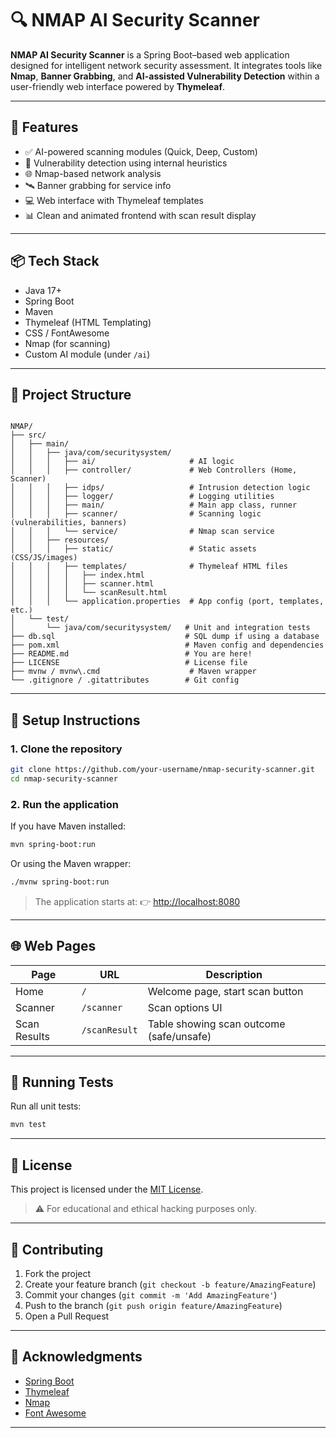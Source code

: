 # 🔍 NMAP AI Security Scanner

**NMAP AI Security Scanner** is a Spring Boot–based web application designed for intelligent network security assessment. It integrates tools like **Nmap**, **Banner Grabbing**, and **AI-assisted Vulnerability Detection** within a user-friendly web interface powered by **Thymeleaf**.

---

## 🚀 Features

- ✅ AI-powered scanning modules (Quick, Deep, Custom)
- 🧠 Vulnerability detection using internal heuristics
- 🌐 Nmap-based network analysis
- 🛰️ Banner grabbing for service info
- 💻 Web interface with Thymeleaf templates
- 📊 Clean and animated frontend with scan result display

---

## 📦 Tech Stack

- Java 17+
- Spring Boot
- Maven
- Thymeleaf (HTML Templating)
- CSS / FontAwesome
- Nmap (for scanning)
- Custom AI module (under `/ai`)
  
---

## 📂 Project Structure

```

NMAP/
├── src/
│   ├── main/
│   │   ├── java/com/securitysystem/
│   │   │   ├── ai/                     # AI logic
│   │   │   ├── controller/             # Web Controllers (Home, Scanner)
│   │   │   ├── idps/                   # Intrusion detection logic
│   │   │   ├── logger/                 # Logging utilities
│   │   │   ├── main/                   # Main app class, runner
│   │   │   ├── scanner/                # Scanning logic (vulnerabilities, banners)
│   │   │   └── service/                # Nmap scan service
│   │   ├── resources/
│   │   │   ├── static/                 # Static assets (CSS/JS/images)
│   │   │   ├── templates/              # Thymeleaf HTML files
│   │   │   │   ├── index.html
│   │   │   │   ├── scanner.html
│   │   │   │   └── scanResult.html
│   │   │   └── application.properties  # App config (port, templates, etc.)
│   └── test/
│       └── java/com/securitysystem/   # Unit and integration tests
├── db.sql                             # SQL dump if using a database
├── pom.xml                            # Maven config and dependencies
├── README.md                          # You are here!
├── LICENSE                            # License file
├── mvnw / mvnw\.cmd                    # Maven wrapper
└── .gitignore / .gitattributes        # Git config

````

---

## 🔧 Setup Instructions

### 1. Clone the repository

```bash
git clone https://github.com/your-username/nmap-security-scanner.git
cd nmap-security-scanner
````

### 2. Run the application

If you have Maven installed:

```bash
mvn spring-boot:run
```

Or using the Maven wrapper:

```bash
./mvnw spring-boot:run
```

> The application starts at:
> 👉 [http://localhost:8080](http://localhost:8080)

---

## 🌐 Web Pages

| Page         | URL           | Description                              |
| ------------ | ------------- | ---------------------------------------- |
| Home         | `/`           | Welcome page, start scan button          |
| Scanner      | `/scanner`    | Scan options UI                          |
| Scan Results | `/scanResult` | Table showing scan outcome (safe/unsafe) |

---

## 🧪 Running Tests

Run all unit tests:

```bash
mvn test
```

---

## 📜 License

This project is licensed under the [MIT License](LICENSE).

> ⚠️ For educational and ethical hacking purposes only.

---

## 🤝 Contributing

1. Fork the project
2. Create your feature branch (`git checkout -b feature/AmazingFeature`)
3. Commit your changes (`git commit -m 'Add AmazingFeature'`)
4. Push to the branch (`git push origin feature/AmazingFeature`)
5. Open a Pull Request

---

## 🙏 Acknowledgments

* [Spring Boot](https://spring.io/)
* [Thymeleaf](https://www.thymeleaf.org/)
* [Nmap](https://nmap.org/)
* [Font Awesome](https://fontawesome.com/)

---